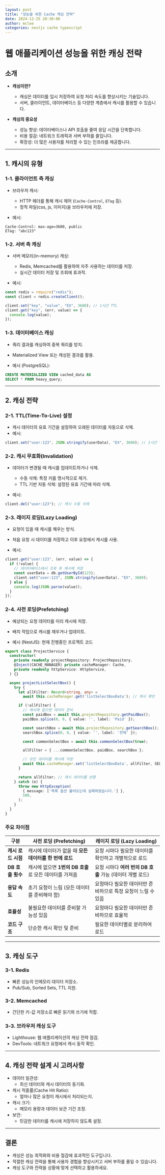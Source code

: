 ```yaml
---
layout: post
title: "성능을 위한 Cache 캐싱 전략"
date: 2024-12-25 20:30:00
author: mclee
categories: nestjs cache typescript
---
```


# 웹 애플리케이션 성능을 위한 캐싱 전략

## **소개**
- **캐싱이란?**
    - 캐싱은 데이터를 임시 저장하여 요청 처리 속도를 향상시키는 기술입니다.
    - 서버, 클라이언트, 데이터베이스 등 다양한 계층에서 캐시를 활용할 수 있습니다.

- **캐싱의 중요성**
    - 성능 향상: 데이터베이스나 API 호출을 줄여 응답 시간을 단축합니다.
    - 비용 절감: 네트워크 트래픽과 서버 부하를 줄입니다.
    - 확장성: 더 많은 사용자를 처리할 수 있는 인프라를 제공합니다.

---

## **1. 캐시의 유형**

### **1-1. 클라이언트 측 캐싱**
- 브라우저 캐시:
    - HTTP 헤더를 통해 캐시 제어 (`Cache-Control`, `ETag` 등).
    - 정적 파일(css, js, 이미지)을 브라우저에 저장.

- 예시:
```http
Cache-Control: max-age=3600, public
ETag: "abc123"
```

### **1-2. 서버 측 캐싱**
- 서버 메모리(in-memory) 캐싱:
    - Redis, Memcached를 활용하여 자주 사용하는 데이터를 저장.
    - 실시간 데이터 저장 및 조회에 효과적.

- 예시:
```javascript
const redis = require("redis");
const client = redis.createClient();

client.set("key", "value", "EX", 3600); // 1시간 TTL
client.get("key", (err, value) => {
  console.log(value);
});
```

### **1-3. 데이터베이스 캐싱**
- 쿼리 결과를 캐싱하여 중복 쿼리를 방지.
- Materialized View 또는 캐싱된 결과를 활용.

- 예시 (PostgreSQL):
```sql
CREATE MATERIALIZED VIEW cached_data AS
SELECT * FROM heavy_query;
```

---

## **2. 캐싱 전략**

### **2-1. TTL(Time-To-Live) 설정**
- 캐시 데이터의 유효 기간을 설정하여 오래된 데이터를 자동으로 삭제.
- 예시:
```javascript
client.set("user:123", JSON.stringify(userData), "EX", 3600); // 1시간 TTL
```

### **2-2. 캐시 무효화(Invalidation)**
- 데이터가 변경될 때 캐시를 업데이트하거나 삭제.
    - 수동 삭제: 특정 키를 명시적으로 제거.
    - TTL 기반 자동 삭제: 설정된 유효 기간에 따라 삭제.

- 예시:
```javascript
client.del("user:123"); // 캐시 수동 삭제
```

### **2-3. 레이지 로딩(Lazy Loading)**
- 요청이 있을 때 캐시를 채우는 방식.
- 처음 요청 시 데이터를 저장하고 이후 요청에서 캐시를 사용.

- 예시:
```javascript
client.get("user:123", (err, value) => {
  if (!value) {
    // 데이터베이스에서 조회 후 캐시에 저장
    const userData = db.getUserById(123);
    client.set("user:123", JSON.stringify(userData), "EX", 3600);
  } else {
    console.log(JSON.parse(value));
  }
});
```

### **2-4. 사전 로딩(Prefetching)**
- 예상되는 요청 데이터를 미리 캐시에 저장.
- 배치 작업으로 캐시를 채우거나 업데이트.

- 예시 (NestJS): 현재 진행중인 프로젝트 코드
```typescript
export class ProjectService {
  constructor(
    private readonly projectRepository: ProjectRepository,
    @Inject(CACHE_MANAGER) private cacheManager: Cache,
    private readonly httpService: HttpService,
  ) {}

  async projectListSelectBox() {
    try {
      let allFilter: Record<string, any> =
        await this.cacheManager.get('listSelectBoxData'); // 캐시 확인

      if (!allFilter) {
        // 캐시에 없으면 데이터 준비
        const paidBox = await this.projectRepository.getPaidBox();
        paidBox.splice(0, 0, { value: '', label: 'Paid' });

        const searchBox = await this.projectRepository.getSearchBox();
        searchBox.splice(0, 0, { value: '', label: '전체' });

        const commonSelectBox = await this.commonSelectBox(true);

        allFilter = { ...commonSelectBox, paidBox, searchBox };

        // 모든 데이터를 캐시에 저장
        await this.cacheManager.set('listSelectBoxData', allFilter, SELECT_BOX_TTL);
      }

      return allFilter; // 캐시 데이터를 반환
    } catch (e) {
      throw new HttpException(
        { message: ['목록 옵션 불러오는데 실패하였습니다.'] },
        500,
      );
    }
  }
}
```

### 주요 차이점

| **구분**               | **사전 로딩 (Prefetching)**                             | **레이지 로딩 (Lazy Loading)**                             |
|------------------------|------------------------------------------------------|----------------------------------------------------------|
| **캐시 로드 시점**      | 캐시에 데이터가 없을 때 **모든 데이터를 한 번에 로드**  | 요청 시마다 필요한 데이터를 확인하고 개별적으로 로드       |
| **DB 호출 횟수**        | 캐시에 없으면 **1번의 DB 호출**로 모든 데이터를 가져옴  | 요청 시마다 **여러 번의 DB 호출** 가능 (데이터 개별 로드) |
| **응답 속도**           | 초기 요청이 느림 (모든 데이터를 준비해야 함)            | 요청마다 필요한 데이터만 준비하므로 특정 요청이 느릴 수 있음 |
| **효율성**             | 불필요한 데이터를 준비할 가능성 있음                   | 요청마다 필요한 데이터만 준비하므로 효율적                |
| **코드 구조**          | 단순한 캐시 확인 및 준비                              | 필요한 데이터별로 분리하여 로드                           |

---

## **3. 캐싱 도구**

### **3-1. Redis**
- 빠른 성능의 인메모리 데이터 저장소.
- Pub/Sub, Sorted Sets, TTL 지원.

### **3-2. Memcached**
- 간단한 키-값 저장소로 빠른 읽기와 쓰기에 적합.

### **3-3. 브라우저 캐싱 도구**
- Lighthouse: 웹 애플리케이션의 캐싱 전략 점검.
- DevTools: 네트워크 요청에서 캐시 동작 확인.

---

## **4. 캐싱 전략 설계 시 고려사항**
- 데이터 일관성:
    - 최신 데이터와 캐시 데이터의 동기화.
- 캐시 적중률(Cache Hit Ratio):
    - 얼마나 많은 요청이 캐시에서 처리되는지.
- 캐시 크기:
    - 메모리 용량과 데이터 보관 기간 조정.
- 보안:
    - 민감한 데이터를 캐시에 저장하지 않도록 설정.

---

## **결론**
- 캐싱은 성능 최적화와 비용 절감에 효과적인 도구입니다.
- 적절한 캐싱 전략을 통해 사용자 경험을 향상시키고 서버 부하를 줄일 수 있습니다.
- 캐싱 도구와 전략을 상황에 맞게 선택하고 활용하세요.



